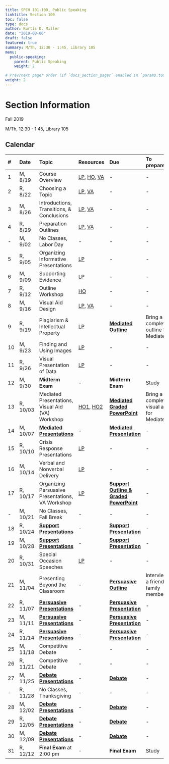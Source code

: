 ```yaml
---
title: SPCH 101-100, Public Speaking
linktitle: Section 100
toc: false
type: docs
author: Kurtis D. Miller
date: "2019-08-06"
draft: false
featured: true
summary: M/Th, 12:30 - 1:45, Library 105
menu:
  public-speaking:
    parent: Public Speaking
    weight: 2

# Prev/next pager order (if `docs_section_pager` enabled in `params.toml`)
weight: 2
---
```


Section Information
===================

Fall 2019

M/Th, 12:30 - 1:45, Library 105

[ho-s]:   /course/public-speaking/SPCH-101-100-FA19-KM.pdf "Handout - Syllabus"

<!-- more -->

Calendar
--------

| #  | Date     | Topic                                            | Resources                                | Due                                                | To prepare…                               |
|:--|:-----------|:--------------------------|:----------|:-----------------------|:---------------------------|
| 1  | M,  8/19 | Course Overview                                  | [LP][lp-co], [HO][ho-s], [VA][va-co-rev] | -                                                  | -                                         |
| 2  | R,  8/22 | Choosing a Topic                                 | [LP][lp-ts], [VA][va-ts-rev]             | -                                                  | -                                         |
| 3  | M,  8/26 | Introductions, Transitions, & Conclusions        | [LP][lp-itc], [VA][va-itc-rev]           | -                                                  | -                                         |
| 4  | R,  8/29 | Preparation Outlines                             | [LP][lp-po], [VA][va-po-rev]             | -                                                  | -                                         |
| -  | M,  9/02 | No Classes, Labor Day                            | -                                        | -                                                  | -                                         |
| 5  | R,  9/05 | Organizing Informative Presentations             | [LP][lp-oip]                             | -                                                  | -                                         |
| 6  | M,  9/09 | Supporting Evidence                              | [LP][lp-se]                              | -                                                  | -                                         |
| 7  | R,  9/12 | Outline Workshop                                 | [HO][ho-or]                              | -                                                  | -                                         |
| 8  | M,  9/16 | Visual Aid Design                                | [LP][lp-vad], [VA][va-ex]                | -                                                  | -                                         |
| 9  | R,  9/19 | Plagiarism & Intellectual Property               | [LP][lp-pip]                             | **[Mediated Outline][Mediated]**                   | Bring a completed outline for Mediated    |
| 10 | M,  9/23 | Finding and Using Images                         | [LP][lp-fui]                             | -                                                  | -                                         |
| 11 | R,  9/26 | Visual Presentation of Data                      | [LP][lp-vpd]                             | -                                                  | -                                         |
| 12 | M,  9/30 | **Midterm Exam**                                 | -                                        | **Midterm Exam**                                   | Study                                     |
| 13 | R, 10/03 | Mediated Presentations, Visual Aid (VA) Workshop | [HO1][ho-gpr], [HO2][ho-pr]              | **[Mediated Graded PowerPoint][Mediated]**         | Bring a completed visual aid for Mediated |
| 14 | M, 10/07 | **[Mediated Presentations][Mediated]**           | -                                        | **[Mediated Presentation][Mediated]**              | -                                         |
| 15 | R, 10/10 | Crisis Response Presentations                    | [LP][lp-crp]                             | -                                                  | -                                         |
| 16 | M, 10/14 | Verbal and Nonverbal Delivery                    | [LP][lp-vnd]                             | -                                                  | -                                         |
| 17 | R, 10/17 | Organizing Persuasive Presentations, VA Workshop | [LP][lp-opp]                             | **[Support Outline & Graded PowerPoint][Support]** | -                                         |
| -  | M, 10/21 | No Classes, Fall Break                           | -                                        | -                                                  | -                                         |
| 18 | R, 10/24 | **[Support Presentations][Support]**             | -                                        | **[Support Presentation][Support]**                | -                                         |
| 19 | M, 10/28 | **[Support Presentations][Support]**             | -                                        | **[Support Presentation][Support]**                | -                                         |
| 20 | R, 10/31 | Special Occasion Speeches                        | [LP][lp-sop]                             | -                                                  | -                                         |
| 21 | M, 11/04 | Presenting Beyond the Classroom                  | -                                        | **[Persuasive Outline][Persuasive]**               | Interview a friend or family member       |
| 22 | R, 11/07 | **[Persuasive Presentations][Persuasive]**       | -                                        | **[Persuasive Presentation][Persuasive]**          | -                                         |
| 23 | M, 11/11 | **[Persuasive Presentations][Persuasive]**       | -                                        | **[Persuasive Presentation][Persuasive]**          | -                                         |
| 24 | R, 11/14 | **[Persuasive Presentations][Persuasive]**       | -                                        | **[Persuasive Presentation][Persuasive]**          | -                                         |
| 25 | M, 11/18 | Competitive Debate                               | -                                        | -                                                  | -                                         |
| 26 | R, 11/21 | Competitive Debate                               | -                                        | -                                                  | -                                         |
| 27 | M, 11/25 | **[Debate Presentations][Debate]**               | -                                        | **[Debate][]**                                     | -                                         |
| -  | R, 11/28 | No Classes, Thanksgiving                         | -                                        | -                                                  | -                                         |
| 28 | M, 12/02 | **[Debate Presentations][Debate]**               | -                                        | **[Debate][]**                                     | -                                         |
| 29 | R, 12/05 | **[Debate Presentations][Debate]**               | -                                        | **[Debate][]**                                     | -                                         |
| 30 | M, 12/09 | **[Debate Presentations][Debate]**               | -                                        | **[Debate][]**                                     | -                                         |
| 31 | R, 12/12 | **Final Exam** at 2:00 pm                        | -                                        | **Final Exam**                                     | Study                                     |

<!-- Assignment Links -->
[Debate]:     /course/public-speaking/assignment/debate-assignment/     "Assignment description"
[Mediated]:   /course/public-speaking/assignment/mediated-assignment/   "Assignment description"
[Persuasive]: /course/public-speaking/assignment/persuasive-assignment/ "Assignment description"
[Support]:    /course/public-speaking/assignment/support-assignment/    "Assignment description"

<!-- handout links -->
[ho-gpr]: /course/public-speaking/handout/graded-powerpoint-rubric.pdf "Handout - Graded PowerPoint Rubric"
[ho-or]:  /course/public-speaking/handout/outline-rubric.pdf           "Handout - Outline Grading Rubric"
[ho-pr]:  /course/public-speaking/handout/presentation-rubric.pdf      "Handout - Presentation Rubric"

<!-- lesson plan links -->
[lp-co]:       /course/public-speaking/lesson-plan/course-overview/                            "Lesson Plan"
[lp-opp]:      /course/public-speaking/lesson-plan/organizing-persuasive-presentations/        "Lesson Plan"
[lp-crp]:      /course/public-speaking/lesson-plan/crisis-response-presentations/              "Lesson Plan"
[lp-fui]:      /course/public-speaking/lesson-plan/finding-and-using-images/                   "Lesson Plan"
[lp-itc]:      /course/public-speaking/lesson-plan/introductions-transitions-and-conclusions/  "Lesson Plan"
[lp-lf]:       /course/public-speaking/lesson-plan/logical-fallacies/                          "Lesson Plan"
[lp-oip]:      /course/public-speaking/lesson-plan/organizing-informative-presentations/       "Lesson Plan"
[lp-piat]:     /course/public-speaking/lesson-plan/presenting-in-a-team/                       "Lesson Plan"
[lp-pip]:      /course/public-speaking/lesson-plan/plagiarism-and-intellectual-property/       "Lesson Plan"
[lp-po]:       /course/public-speaking/lesson-plan/preparation-outlines/                       "Lesson Plan"
[lp-pteaa]:    /course/public-speaking/lesson-plan/persuasive-targets-effects-and-appeals/     "Lesson Plan"
[lp-se]:       /course/public-speaking/lesson-plan/supporting-evidence/                        "Lesson Plan"
[lp-sop]:      /course/public-speaking/lesson-plan/special-occasion-presentations/             "Lesson Plan"
[lp-ts]:       /course/public-speaking/lesson-plan/topic-selection/                            "Lesson Plan"
[lp-vad]:      /course/public-speaking/lesson-plan/visual-aid-design/                          "Lesson Plan"
[lp-vnd]:      /course/public-speaking/lesson-plan/verbal-and-nonverbal-delivery/              "Lesson Plan"
[lp-vpd]:      /course/public-speaking/lesson-plan/visual-presentation-of-data/                "Lesson Plan"

<!-- visual aid links-->
[va-ex]:      /course/public-speaking/visual-aid/example-visual-aid.pptx                           "Visual Aid - Example Visual Aid"
[va-co-rev]:  /course/public-speaking/visual-aid/course-overview-rev/                              "Visual Aid - Review"
[va-po-rev]:  /course/public-speaking/visual-aid/preparation-outlines-rev/                         "Visual Aid - Review"
[va-ts-rev]:  /course/public-speaking/visual-aid/topic-selection-rev/                              "Visual Aid - Review"
[va-itc-rev]: /course/public-speaking/visual-aid/introductions-transitions-and-conclusions-rev/    "Visual Aid - Review"
